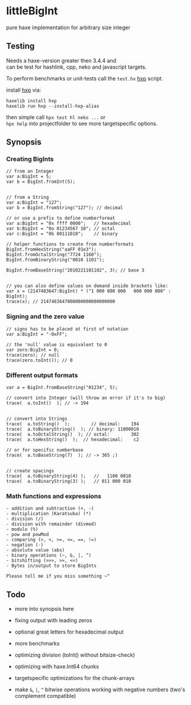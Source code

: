 # littleBigInt
pure haxe implementation for arbitrary size integer
  
  
## Testing

Needs a haxe-version greater then 3.4.4 and  
can be test for hashlink, cpp, neko and javascript targets.  
  
To perform benchmarks or unit-tests call the `test.hx` [hxp](https://lib.haxe.org/p/hxp) script. 
  
install [hxp](https://lib.haxe.org/p/hxp) via:
```
haxelib install hxp
haxelib run hxp --install-hxp-alias
```

then simple call `hpx test hl neko ...` or  
`hpx help` into projectfolder to see more targetspecific options.
  
  
## Synopsis


### Creating BigInts
```
// from an Integer
var a:BigInt = 5;
var b = BigInt.fromInt(5);


// from a String
var a:BigInt = "127";
var b = BigInt.fromString("127"); // decimal

// or use a prefix to define numberformat
var a:BigInt = "0x ffff 0000";   // hexadecimal
var b:BigInt = "0o 01234567 10"; // octal
var c:BigInt = "0b 00111010";    // binary  

// helper functions to create from numberformats
BigInt.fromHexString("aaFF 01e3");
BigInt.fromOctalString("7724 1160");
BigInt.fromBinaryString("0010 1101");

BigInt.fromBaseString("2010221101102", 3); // base 3


// you can also define values on demand inside brackets like:
var x = (2147483647:BigInt) * ("1 000 000 000   000 000 000" : BigInt);
trace(x); // 2147483647000000000000000000
```
  
  
### Signing and the zero value
```
// signs has to be placed at first of notation
var a:BigInt = "-0xFF";

// the 'null' value is equivalent to 0
var zero:BigInt = 0;
trace(zero); // null
trace(zero.toInt()); // 0
```
  
  
### Different output formats
```
var a = BigInt.fromBaseString("01234", 5);

// convert into Integer (will throw an error if it's to big)
trace(  a.toInt()  ); // -> 194


// convert into Strings
trace(  a.toString()  );        // decimal:    194
trace(  a.toBinaryString()  ); // binary: 11000010
trace(  a.toOctalString()  ); // octal:        302
trace(  a.toHexString()  );  // hexadecimal:    c2

// or for specific numberbase
trace(  a.toBaseString(7)  ); // -> 365 ;)


// create spacings
trace(  a.toBinaryString(4) );   //   1100 0010
trace(  a.toBinaryString(3) );   // 011 000 010
```


### Math functions and expressions
```
- addition and subtraction (+, -)
- multiplication (Karatsuba) (*)
- division (/)
- division with remainder (divmod)
- modulo (%)
- pow and powMod
- comparing (>, <, >=, <=, ==, !=)
- negation (-)
- absolute value (abs)
- binary operations (~, &, |, ^)
- bitshifting (>>>, >>, <<)
- Bytes in/output to store BigInts

Please tell me if you miss something ~^ 

```



## Todo

- more into synopsis here
- fixing output with leading zeros
- optional great letters for hexadecimal output

- more benchmarks
- optimizing division (toInt() without bitsize-check)
- optimizing with haxe.Int64 chunks
- targetspecific optimizations for the chunk-arrays

- make `&`, `|`, `^` bitwise operations working with negative numbers (two's complement compatible)